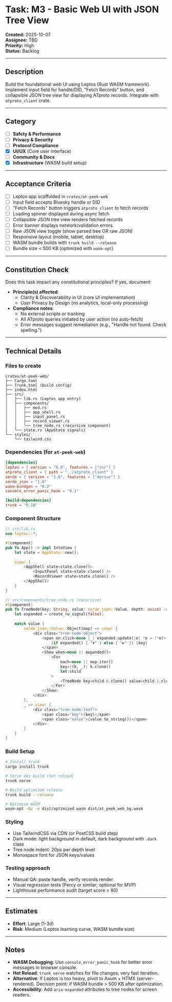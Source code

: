 # Task: M3 - Basic Web UI with JSON Tree View

**Created:** 2025-10-07  
**Assignee:** TBD  
**Priority:** High  
**Status:** Backlog

---

## Description

Build the foundational web UI using Leptos (Rust WASM framework). Implement input field for handle/DID, "Fetch Records" button, and collapsible JSON tree view for displaying ATproto records. Integrate with `atproto_client` crate.

---

## Category

- [ ] **Safety & Performance**
- [ ] **Privacy & Security**
- [ ] **Protocol Compliance**
- [x] **UI/UX** (Core user interface)
- [ ] **Community & Docs**
- [x] **Infrastructure** (WASM build setup)

---

## Acceptance Criteria

- [ ] Leptos app scaffolded in `crates/at-peek-web`
- [ ] Input field accepts Bluesky handle or DID
- [ ] "Fetch Records" button triggers `atproto_client` to fetch records
- [ ] Loading spinner displayed during async fetch
- [ ] Collapsible JSON tree view renders fetched records
- [ ] Error banner displays network/validation errors
- [ ] Raw JSON view toggle (show parsed tree OR raw JSON)
- [ ] Responsive layout (mobile, tablet, desktop)
- [ ] WASM bundle builds with `trunk build --release`
- [ ] Bundle size < 500 KB (optimized with `wasm-opt`)

---

## Constitution Check

Does this task impact any constitutional principles? If yes, document:

- **Principle(s) affected**: 
  - Clarity & Discoverability in UI (core UI implementation)
  - User Privacy by Design (no analytics, local-only processing)
- **Compliance notes**: 
  - No external scripts or tracking
  - All ATproto queries initiated by user action (no auto-fetch)
  - Error messages suggest remediation (e.g., "Handle not found. Check spelling.")

---

## Technical Details

### Files to create

```
crates/at-peek-web/
├── Cargo.toml
├── Trunk.toml (build config)
├── index.html
├── src/
│   ├── lib.rs (Leptos app entry)
│   ├── components/
│   │   ├── mod.rs
│   │   ├── app_shell.rs
│   │   ├── input_panel.rs
│   │   ├── record_viewer.rs
│   │   └── tree_node.rs (recursive component)
│   └── state.rs (AppState signals)
└── styles/
    └── tailwind.css
```

### Dependencies (for `at-peek-web`)

```toml
[dependencies]
leptos = { version = "0.6", features = ["csr"] }
atproto_client = { path = "../atproto_client" }
serde = { version = "1.0", features = ["derive"] }
serde_json = "1.0"
wasm-bindgen = "0.2"
console_error_panic_hook = "0.1"

[build-dependencies]
trunk = "0.18"
```

### Component Structure

```rust
// src/lib.rs
use leptos::*;

#[component]
pub fn App() -> impl IntoView {
    let state = AppState::new();
    
    view! {
        <AppShell state=state.clone()>
            <InputPanel state=state.clone() />
            <RecordViewer state=state.clone() />
        </AppShell>
    }
}

// src/components/tree_node.rs (recursive)
#[component]
pub fn TreeNode(key: String, value: serde_json::Value, depth: usize) -> impl IntoView {
    let expanded = create_rw_signal(false);
    
    match value {
        serde_json::Value::Object(map) => view! {
            <div class="tree-node-object">
                <span on:click=move |_| expanded.update(|e| *e = !*e)>
                    {if expanded() { "▼" } else { "▶" }} {key}
                </span>
                <Show when=move || expanded()>
                    <For
                        each=move || map.iter()
                        key=|(k, _)| k.clone()
                        let:child
                    >
                        <TreeNode key=child.0.clone() value=child.1.clone() depth=depth+1 />
                    </For>
                </Show>
            </div>
        },
        _ => view! {
            <div class="tree-node-leaf">
                <span class="key">{key}</span>
                <span class="value">{value.to_string()}</span>
            </div>
        }
    }
}
```

### Build Setup

```bash
# Install trunk
cargo install trunk

# Serve dev build (hot reload)
trunk serve

# Build optimized release
trunk build --release

# Optimize WASM
wasm-opt -Oz -o dist/optimized.wasm dist/at_peek_web_bg.wasm
```

### Styling

- Use TailwindCSS via CDN (or PostCSS build step)
- Dark mode: light background in default, dark background with `.dark` class
- Tree node indent: 20px per depth level
- Monospace font for JSON keys/values

### Testing approach

- Manual QA: paste handle, verify records render
- Visual regression tests (Percy or similar; optional for MVP)
- Lighthouse performance audit (target score > 90)

---

## Estimates

- **Effort**: Large (1-3d)
- **Risk**: Medium (Leptos learning curve, WASM bundle size)

---

## Notes

- **WASM Debugging**: Use `console_error_panic_hook` for better error messages in browser console.
- **Hot Reload**: `trunk serve` watches for file changes; very fast iteration.
- **Alternative**: If Leptos is too heavy, pivot to Axum + HTMX (server-rendered). Decision point: if WASM bundle > 500 KB after optimization.
- **Accessibility**: Add `aria-expanded` attributes to tree nodes for screen readers.


